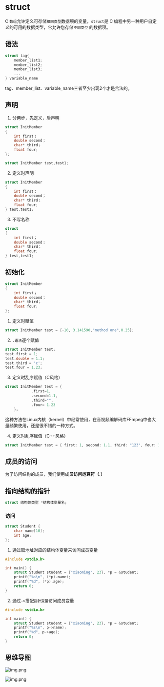# struct

C `数组`允许定义可存储`相同类型`数据项的变量，`struct`是 C 编程中另一种用户自定义的可用的数据类型，它允许您存储`不同类型`
的数据项。

## 语法

```c
struct tag{
    member_list1;
    member_list2;
    member_list3;
    ...
} variable_name
```

tag、member_list、variable_name三者至少出现2个才是合法的。

## 声明

1. 分两步，先定义，后声明

```c
struct InitMember
{
    int first；
    double second；
    char* third；
    float four;
};

struct InitMember test,test1;

```

2. 定义时声明

```c
struct InitMember
{
    int first；
    double second；
    char* third；
    float four;
} test,test1;
```

3. 不写名称

```c
struct
{
    int first；
    double second；
    char* third；
    float four;
} test,test1;
```

## 初始化

```c
struct InitMember
{
    int first；
    double second；
    char* third；
    float four;
};

```

1. 定义时赋值

```c
struct InitMember test = {-10, 3.141590,"method one",0.25};

```

2. `.语法`逐个赋值

```c
struct InitMember test;
test.first = 1;
test.double = 1.1;
test.third = 'c';
test.four = 1.23;
```

3. 定义时乱序赋值（C风格）

```c
struct InitMember test = {
            .first=1,
            .second=1.1,
            .third="",
            .four= 1.23
    };
```

这种方法在Linux内核（kernel）中经常使用，在音视频编解码库FFmpeg中也大量频繁使用，还是很不错的一种方式。

4. 定义时乱序赋值（C++风格）

```c
struct InitMember test = { first: 1, second: 1.1, third: "123", four: 1.23};
```

## 成员的访问

为了访问结构的成员，我们使用成**员访问运算符（.）**

## 指向结构的指针

```c
struct 结构体类型 *结构体变量名;
```

### 访问

```c
struct Student {
    char name[10];
    int age;
};

```

1. 通过取地址对应的结构体变量来访问成员变量

```c
#include <stdio.h>

int main() {
    struct Student student = {"xiaoming", 23}, *p = &student;
    printf("%s\n", (*p).name);
    printf("%d", (*p).age);
    return 0;
}
```

2. 通过`->`搭配`指针变量`访问成员变量

```c
#include <stdio.h>

int main() {
    struct Student student = {"xiaoming", 23}, *p = &student;
    printf("%s\n", p->name);
    printf("%d", p->age);
    return 0;
}
```

## 思维导图

![img.png](/imgs/computes-course/c11/chapter1-10.png)

![img.png](/imgs/computes-course/c11/chapter1-11.png)
